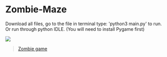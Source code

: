 # Zombie-Maze
Download all files, go to the file in terminal type: 'python3 main.py' to run. Or run through python IDLE. (You will need to install Pygame first)

![](https://www.gowtham.co.uk/assets/zombie_maze.gif)
<blockquote class="imgur-embed-pub" lang="en" data-id="a/4VE7DmP"  ><a href="//imgur.com/a/4VE7DmP">Zombie game</a></blockquote>
